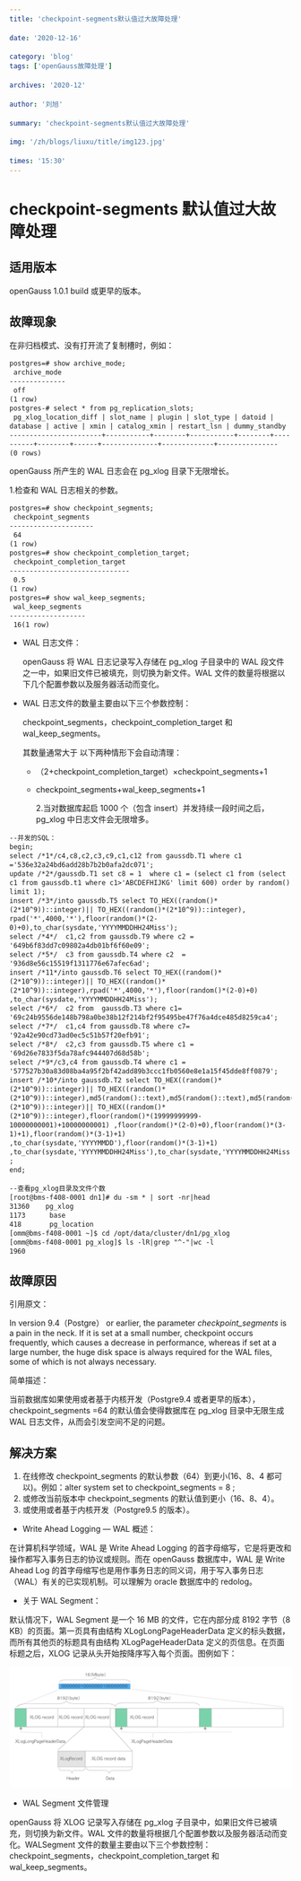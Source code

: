 ```yaml
---
title: 'checkpoint-segments默认值过大故障处理'

date: '2020-12-16'

category: 'blog'
tags: ['openGauss故障处理']

archives: '2020-12'

author: '刘旭'

summary: 'checkpoint-segments默认值过大故障处理'

img: '/zh/blogs/liuxu/title/img123.jpg'

times: '15:30'
---
```


# checkpoint-segments 默认值过大故障处理<a name="ZH-CN_TOPIC_0000001070828243"></a>

## 适用版本<a name="section175831222201911"></a>

openGauss 1.0.1 build 或更早的版本。

## 故障现象<a name="section32035215196"></a>

在非归档模式、没有打开流了复制槽时，例如：

```
postgres=# show archive_mode;
 archive_mode
--------------
 off
(1 row)
postgres-# select * from pg_replication_slots;
 pg_xlog_location_diff | slot_name | plugin | slot_type | datoid | database | active | xmin | catalog_xmin | restart_lsn | dummy_standby
-----------------------+-----------+--------+-----------+--------+----------+--------+------+--------------+-------------+---------------
(0 rows)
```

openGauss 所产生的 WAL 日志会在 pg_xlog 目录下无限增长。

1.检查和 WAL 日志相关的参数。

```
postgres=# show checkpoint_segments;
 checkpoint_segments
---------------------
 64
(1 row)
postgres=# show checkpoint_completion_target;
 checkpoint_completion_target
------------------------------
 0.5
(1 row)
postgres=# show wal_keep_segments;
 wal_keep_segments
-------------------
 16(1 row)
```

- WAL 日志文件：

  openGauss 将 WAL 日志记录写入存储在 pg_xlog 子目录中的 WAL 段文件之一中，如果旧文件已被填充，则切换为新文件。WAL 文件的数量将根据以下几个配置参数以及服务器活动而变化。

- WAL 日志文件的数量主要由以下三个参数控制：

  checkpoint_segments，checkpoint_completion_target 和 wal_keep_segments。

  其数量通常大于 以下两种情形下会自动清理：

  - （2+checkpoint_completion_target）×checkpoint_segments+1
  - checkpoint_segments+wal_keep_segments+1

    2.当对数据库起启 1000 个（包含 insert）并发持续一段时间之后，pg_xlog 中日志文件会无限增多。

```
--并发的SQL：
begin;
select /*1*/c4,c8,c2,c3,c9,c1,c12 from gaussdb.T1 where c1 ='536e32a24bd6add28b7b2b0afa2dc071';
update /*2*/gaussdb.T1 set c8 = 1  where c1 = (select c1 from (select c1 from gaussdb.t1 where c1>'ABCDEFHIJKG' limit 600) order by random() limit 1);
insert /*3*/into gaussdb.T5 select TO_HEX((random()*(2*10^9))::integer)|| TO_HEX((random()*(2*10^9))::integer), rpad('*',4000,'*'),floor(random()*(2-0)+0),to_char(sysdate,'YYYYMMDDHH24Miss');
select /*4*/  c1,c2 from gaussdb.T9 where c2 = '649b6f83dd7c09802a4db01bf6f60e09';
select /*5*/  c3 from gaussdb.T4 where c2  = '936d8e56c15519f1311776e67afec6ad';
insert /*11*/into gaussdb.T6 select TO_HEX((random()*(2*10^9))::integer)|| TO_HEX((random()*(2*10^9))::integer),rpad('*',4000,'*'),floor(random()*(2-0)+0) ,to_char(sysdate,'YYYYMMDDHH24Miss');
select /*6*/  c2 from  gaussdb.T3 where c1= '69c24b9556de148b798a0be38b12f214bf2f95495be47f76a4dce485d8259ca4';
select /*7*/  c1,c4 from gaussdb.T8 where c7= '92a42e90cd73ad0ec5c51b57f20efb91';
select /*8*/  c2,c3 from gaussdb.T5 where c1 = '69d26e7833f5da78afc944407d68d58b';
select /*9*/c3,c4 from gaussdb.T4 where c1 = '577527b30a83d08ba4a95f2bf42add89b3ccc1fb0560e8e1a15f45dde8ff0879';
insert /*10*/into gaussdb.T2 select TO_HEX((random()*(2*10^9))::integer)|| TO_HEX((random()*(2*10^9))::integer),md5(random()::text),md5(random()::text),md5(random()::text),TO_HEX((random()*(2*10^9))::integer)|| TO_HEX((random()*(2*10^9))::integer),floor(random()*(19999999999-10000000001)+10000000001) ,floor(random()*(2-0)+0),floor(random()*(3-1)+1),floor(random()*(3-1)+1) ,to_char(sysdate,'YYYYMMDD'),floor(random()*(3-1)+1) ,to_char(sysdate,'YYYYMMDDHH24Miss'),to_char(sysdate,'YYYYMMDDHH24Miss') ;
end;

--查看pg_xlog目录及文件个数
[root@bms-f408-0001 dn1]# du -sm * | sort -nr|head
31360    pg_xlog
1173      base
418       pg_location
[omm@bms-f408-0001 ~]$ cd /opt/data/cluster/dn1/pg_xlog
[omm@bms-f408-0001 pg_xlog]$ ls -lR|grep "^-"|wc -l
1960
```

## 故障原因<a name="section378413518281"></a>

引用原文：

In version 9.4（Postgre） or earlier, the parameter _checkpoint_segments_ is a pain in the neck. If it is set at a small number, checkpoint occurs frequently, which causes a decrease in performance, whereas if set at a large number, the huge disk space is always required for the WAL files, some of which is not always necessary.

简单描述：

当前数据库如果使用或者基于内核开发（Postgre9.4 或者更早的版本），checkpoint_segments =64 的默认值会使得数据库在 pg_xlog 目录中无限生成 WAL 日志文件，从而会引发空间不足的问题。

## 解决方案<a name="section347116018318"></a>

1.  在线修改 checkpoint_segments 的默认参数（64）到更小\(16、8、4 都可以\)。例如：alter system set to checkpoint_segments = 8 ;
2.  或修改当前版本中 checkpoint_segments 的默认值到更小（16、8、4）。
3.  或使用或者基于内核开发（Postgre9.5 的版本）。

- Write Ahead Logging — WAL 概述：

在计算机科学领域，WAL 是 Write Ahead Logging 的首字母缩写，它是将更改和操作都写入事务日志的协议或规则。而在 openGauss 数据库中，WAL 是 Write Ahead Log 的首字母缩写也是用作事务日志的同义词，用于写入事务日志（WAL）有关的已实现机制。可以理解为 oracle 数据库中的 redolog。

- 关于 WAL Segment：

默认情况下，WAL Segment 是一个 16 MB 的文件，它在内部分成 8192 字节（8 KB）的页面。第一页具有由结构 XLogLongPageHeaderData 定义的标头数据，而所有其他页的标题具有由结构 XLogPageHeaderData 定义的页信息。在页面标题之后，XLOG 记录从头开始按降序写入每个页面。图例如下：

<img src='./figures/11.png'>

- WAL Segment 文件管理

openGauss 将 XLOG 记录写入存储在 pg_xlog 子目录中，如果旧文件已被填充，则切换为新文件。WAL 文件的数量将根据几个配置参数以及服务器活动而变化。WALSegment 文件的数量主要由以下三个参数控制：checkpoint_segments，checkpoint_completion_target 和 wal_keep_segments。
